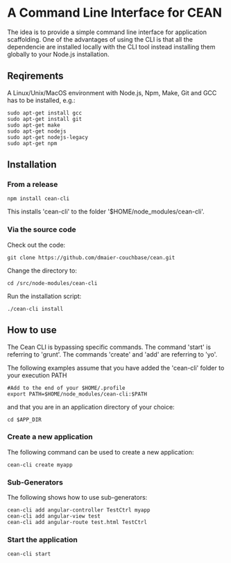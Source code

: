 # A Command Line Interface for CEAN

The idea is to provide a simple command line interface for application scaffolding. One of the advantages of using the CLI is that all the dependencie are installed locally with the CLI tool instead installing them globally to your Node.js installation.

## Reqirements

A Linux/Unix/MacOS environment with Node.js, Npm, Make, Git and GCC has to be installed, e.g.:

```
sudo apt-get install gcc
sudo apt-get install git
sudo apt-get make
sudo apt-get nodejs
sudo apt-get nodejs-legacy
sudo apt-get npm
```

## Installation

### From a release

```
npm install cean-cli
```

This installs 'cean-cli' to the folder '$HOME/node_modules/cean-cli'.

### Via the source code

Check out the code:

```
git clone https://github.com/dmaier-couchbase/cean.git

```

Change the directory to:

```
cd /src/node-modules/cean-cli
```

Run the installation script:

```
./cean-cli install
```

## How to use

The Cean CLI is bypassing specific commands. The command 'start' is referring to 'grunt'. The commands 'create' and 'add' are referring to 'yo'.

The following examples assume that you have added the 'cean-cli' folder to your execution PATH

```
#Add to the end of your $HOME/.profile
export PATH=$HOME/node_modules/cean-cli:$PATH
```

and that you are in an application directory of your choice:

```
cd $APP_DIR
```


### Create a new application

The following command can be used to create a new application:

```
cean-cli create myapp 
```

### Sub-Generators

The following shows how to use sub-generators:

```
cean-cli add angular-controller TestCtrl myapp
cean-cli add angular-view test
cean-cli add angular-route test.html TestCtrl
```

### Start the application

```
cean-cli start
```
